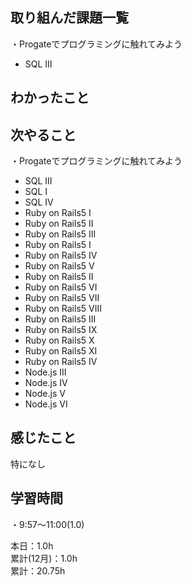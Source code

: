 ## 取り組んだ課題一覧
・Progateでプログラミングに触れてみよう
- SQL III

## わかったこと　　


## 次やること　　
・Progateでプログラミングに触れてみよう 
- SQL III
- SQL Ⅰ
- SQL IV
- Ruby on Rails5 I
- Ruby on Rails5 II
- Ruby on Rails5 III
- Ruby on Rails5 I
- Ruby on Rails5 IV
- Ruby on Rails5 V
- Ruby on Rails5 II
- Ruby on Rails5 VI
- Ruby on Rails5 VII
- Ruby on Rails5 VIII
- Ruby on Rails5 III
- Ruby on Rails5 IX
- Ruby on Rails5 X
- Ruby on Rails5 XI
- Ruby on Rails5 IV
- Node.js III
- Node.js IV
- Node.js V
- Node.js VI

## 感じたこと
特になし

## 学習時間
・9:57〜11:00(1.0)  

本日：1.0h  
累計(12月)：1.0h  
累計：20.75h
